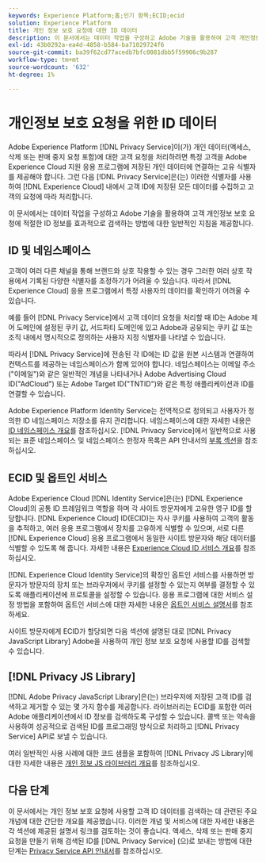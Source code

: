 ```yaml
---
keywords: Experience Platform;홈;인기 항목;ECID;ecid
solution: Experience Platform
title: 개인 정보 보호 요청에 대한 ID 데이터
description: 이 문서에서는 데이터 작업을 구성하고 Adobe 기술을 활용하여 고객 개인정보 보호 요청에 적절한 ID 정보를 효과적으로 검색하는 방법에 대한 일반적인 지침을 제공합니다.
exl-id: 43b0292a-ea4d-4858-b584-ba71029724f6
source-git-commit: ba39f62cd77acedb7bfc0081dbb5f59906c9b287
workflow-type: tm+mt
source-wordcount: '632'
ht-degree: 1%

---
```


# 개인정보 보호 요청을 위한 ID 데이터

Adobe Experience Platform [!DNL Privacy Service]이(가) 개인 데이터(액세스, 삭제 또는 판매 중지 요청 포함)에 대한 고객 요청을 처리하려면 특정 고객을 Adobe Experience Cloud 지원 응용 프로그램에 저장된 개인 데이터에 연결하는 고유 식별자를 제공해야 합니다. 그런 다음 [!DNL Privacy Service]은(는) 이러한 식별자를 사용하여 [!DNL Experience Cloud] 내에서 고객 ID에 저장된 모든 데이터를 수집하고 고객의 요청에 따라 처리합니다.

이 문서에서는 데이터 작업을 구성하고 Adobe 기술을 활용하여 고객 개인정보 보호 요청에 적절한 ID 정보를 효과적으로 검색하는 방법에 대한 일반적인 지침을 제공합니다.

## ID 및 네임스페이스

고객이 여러 다른 채널을 통해 브랜드와 상호 작용할 수 있는 경우 그러한 여러 상호 작용에서 기록된 다양한 식별자를 조정하기가 어려울 수 있습니다. 따라서 [!DNL Experience Cloud] 응용 프로그램에서 특정 사용자의 데이터를 확인하기 어려울 수 있습니다.

예를 들어 [!DNL Privacy Service]에서 고객 데이터 요청을 처리할 때 ID는 Adobe 제어 도메인에 설정된 쿠키 값, 서드파티 도메인에 있고 Adobe과 공유되는 쿠키 값 또는 조직 내에서 명시적으로 정의하는 사용자 지정 식별자를 나타낼 수 있습니다.

따라서 [!DNL Privacy Service]에 전송된 각 ID에는 ID 값을 원본 시스템과 연결하여 컨텍스트를 제공하는 네임스페이스가 함께 있어야 합니다. 네임스페이스는 이메일 주소(&quot;이메일&quot;)와 같은 일반적인 개념을 나타내거나 Adobe Advertising Cloud ID(&quot;AdCloud&quot;) 또는 Adobe Target ID(&quot;TNTID&quot;)와 같은 특정 애플리케이션과 ID를 연결할 수 있습니다.

Adobe Experience Platform Identity Service는 전역적으로 정의되고 사용자가 정의한 ID 네임스페이스 저장소를 유지 관리합니다. 네임스페이스에 대한 자세한 내용은 [ID 네임스페이스 개요](../identity-service/features/namespaces.md)를 참조하십시오. [!DNL Privacy Service]에서 일반적으로 사용되는 표준 네임스페이스 및 네임스페이스 한정자 목록은 API 안내서의 [부록 섹션](api/appendix.md)을 참조하십시오.

## ECID 및 옵트인 서비스

Adobe Experience Cloud [!DNL Identity Service]은(는) [!DNL Experience Cloud]의 공통 ID 프레임워크 역할을 하며 각 사이트 방문자에게 고유한 영구 ID를 할당합니다. [!DNL Experience Cloud] ID(ECID)는 자사 쿠키를 사용하여 고객의 활동을 추적하고, 여러 응용 프로그램에서 장치를 고유하게 식별할 수 있으며, 서로 다른 [!DNL Experience Cloud] 응용 프로그램에서 동일한 사이트 방문자와 해당 데이터를 식별할 수 있도록 해 줍니다. 자세한 내용은 [Experience Cloud ID 서비스 개요](https://experienceleague.adobe.com/docs/id-service/using/intro/overview.html?lang=ko-KR)를 참조하십시오.

[!DNL Experience Cloud Identity Service]의 확장인 옵트인 서비스를 사용하면 방문자가 방문자의 장치 또는 브라우저에서 쿠키를 설정할 수 있는지 여부를 결정할 수 있도록 애플리케이션에 프로토콜을 설정할 수 있습니다. 응용 프로그램에 대한 서비스 설정 방법을 포함하여 옵트인 서비스에 대한 자세한 내용은 [옵트인 서비스 설명서](https://experienceleague.adobe.com/docs/id-service/using/implementation/opt-in-service/optin-overview.html)를 참조하세요.

사이트 방문자에게 ECID가 할당되면 다음 섹션에 설명된 대로 [!DNL Privacy JavaScript Library] Adobe을 사용하여 개인 정보 보호 요청에 사용할 ID를 검색할 수 있습니다.

## [!DNL Privacy JS Library]

[!DNL Adobe Privacy JavaScript Library]은(는) 브라우저에 저장된 고객 ID를 검색하고 제거할 수 있는 몇 가지 함수를 제공합니다. 라이브러리는 ECID를 포함한 여러 Adobe 애플리케이션에서 ID 정보를 검색하도록 구성할 수 있습니다. 콜백 또는 약속을 사용하여 성공적으로 검색된 ID를 프로그래밍 방식으로 처리하고 [!DNL Privacy Service] API로 보낼 수 있습니다.

여러 일반적인 사용 사례에 대한 코드 샘플을 포함하여 [!DNL Privacy JS Library]에 대한 자세한 내용은 [개인 정보 JS 라이브러리 개요](js-library.md)를 참조하십시오.

## 다음 단계

이 문서에서는 개인 정보 보호 요청에 사용할 고객 ID 데이터를 검색하는 데 관련된 주요 개념에 대한 간단한 개요를 제공했습니다. 이러한 개념 및 서비스에 대한 자세한 내용은 각 섹션에 제공된 설명서 링크를 검토하는 것이 좋습니다. 액세스, 삭제 또는 판매 중지 요청을 만들기 위해 검색된 ID를 [!DNL Privacy Service] (으)로 보내는 방법에 대한 단계는 [Privacy Service API 안내서](api/overview.md)를 참조하십시오.
